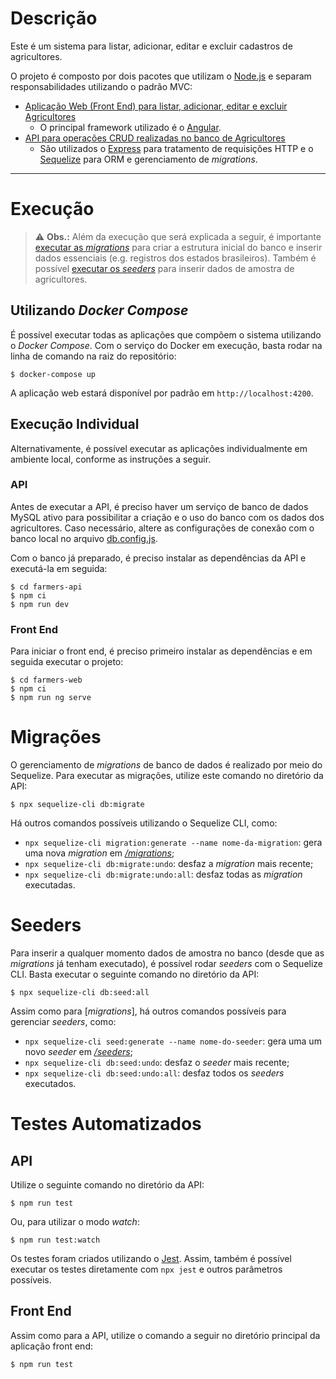 # Descrição

Este é um sistema para listar, adicionar, editar e excluir cadastros de agricultores.

O projeto é composto por dois pacotes que utilizam o [Node.js](https://nodejs.org/) e separam responsabilidades utilizando o padrão MVC:

- [Aplicação Web (Front End) para listar, adicionar, editar e excluir Agricultores](./farmers-web/)
  - O principal framework utilizado é o [Angular](https://angular.io/).
- [API para operações CRUD realizadas no banco de Agricultores](./farmers-api/)
  - São utilizados o [Express](https://expressjs.com/) para tratamento de requisições HTTP e o [Sequelize](https://sequelize.org/) para ORM e gerenciamento de _migrations_.

---

# Execução

> ⚠️ **Obs.:** Além da execução que será explicada a seguir, é importante [executar as _migrations_](#migrações) para criar a estrutura inicial do banco e inserir dados essenciais (e.g. registros dos estados brasileiros). Também é possível [executar os _seeders_](#seeders) para inserir dados de amostra de agricultores.

## Utilizando _Docker Compose_

É possível executar todas as aplicações que compõem o sistema utilizando o _Docker Compose_. Com o serviço do Docker em execução, basta rodar na linha de comando na raiz do repositório:

```console
$ docker-compose up
```

A aplicação web estará disponível por padrão em `http://localhost:4200`.

## Execução Individual

Alternativamente, é possível executar as aplicações individualmente em ambiente local, conforme as instruções a seguir.

### API

Antes de executar a API, é preciso haver um serviço de banco de dados MySQL ativo para possibilitar a criação e o uso do banco com os dados dos agricultores. Caso necessário, altere as configurações de conexão com o banco local no arquivo [db.config.js](/farmers-api/config/db.config.js).

Com o banco já preparado, é preciso instalar as dependências da API e executá-la em seguida:

```console
$ cd farmers-api
$ npm ci
$ npm run dev
```

### Front End

Para iniciar o front end, é preciso primeiro instalar as dependências e em seguida executar o projeto:

```console
$ cd farmers-web
$ npm ci
$ npm run ng serve
```

# Migrações

O gerenciamento de _migrations_ de banco de dados é realizado por meio do Sequelize. Para executar as migrações, utilize este comando no diretório da API:

```console
$ npx sequelize-cli db:migrate
```

Há outros comandos possíveis utilizando o Sequelize CLI, como:

- `npx sequelize-cli migration:generate --name nome-da-migration`: gera uma nova _migration_ em [_/migrations_](./farmers-api/migrations/);
- `npx sequelize-cli db:migrate:undo`: desfaz a _migration_ mais recente;
- `npx sequelize-cli db:migrate:undo:all`: desfaz todas as _migration_ executadas.

# Seeders

Para inserir a qualquer momento dados de amostra no banco (desde que as _migrations_ já tenham executado), é possível rodar _seeders_ com o Sequelize CLI. Basta executar o seguinte comando no diretório da API:

```console
$ npx sequelize-cli db:seed:all
```

Assim como para [_migrations_], há outros comandos possíveis para gerenciar _seeders_, como:

- `npx sequelize-cli seed:generate --name nome-do-seeder`: gera uma um novo _seeder_ em [_/seeders_](./farmers-api/seeders/);
- `npx sequelize-cli db:seed:undo`: desfaz o _seeder_ mais recente;
- `npx sequelize-cli db:seed:undo:all`: desfaz todos os _seeders_ executados.

# Testes Automatizados

## API

Utilize o seguinte comando no diretório da API:

```console
$ npm run test
```

Ou, para utilizar o modo _watch_:

```console
$ npm run test:watch
```

Os testes foram criados utilizando o [Jest](https://jestjs.io/). Assim, também é possível executar os testes diretamente com `npx jest` e outros parâmetros possíveis.

## Front End

Assim como para a API, utilize o comando a seguir no diretório principal da aplicação front end:

```console
$ npm run test
```
